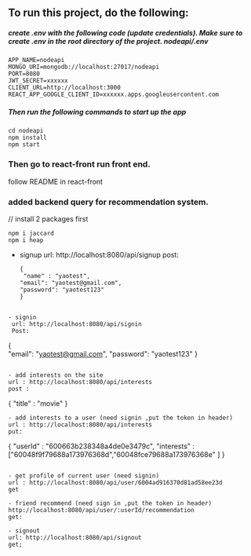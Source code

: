 ## To run this project, do the following:

##### create .env with the following code (update credentials). Make sure to create .env in the root directory of the project. nodeapi/.env

```
APP_NAME=nodeapi
MONGO_URI=mongodb://localhost:27017/nodeapi
PORT=8080
JWT_SECRET=xxxxxx
CLIENT_URL=http://localhost:3000
REACT_APP_GOOGLE_CLIENT_ID=xxxxxx.apps.googleusercontent.com
```

##### Then run the following commands to start up the app

```
cd nodeapi
npm install
npm start
```

### Then go to react-front run front end.

follow README in react-front

### added backend query for recommendation system.
// install 2 packages first
```
npm i jaccard 
npm i heap 
```
- signup
url: http://localhost:8080/api/signup
  post:
  ```
  {  
   "name" : "yaotest",
  "email": "yaotest@gmail.com",
  "password": "yaotest123"
  }
 ```
 
- signin
  url: http://localhost:8080/api/signin
  Post:
  ```
  {  
   "email": "yaotest@gmail.com",
  "password": "yaotest123"
  }
  ```
  
- add interests on the site
  url : http://localhost:8080/api/interests
  post :
  ```
  {
  "title" : "movie"
  }
  ```
- add interests to a user (need signin ,put the token in header)
  url : http://localhost:8080/api/interests
  put:
  ```
  {
  "userId" : "600663b238348a4de0e3479c",
  "interests" : ["60048f9f79688a173976368d","60048fce79688a173976368e" ]
  }
  ```

- get profile of current user (need signin)
  url : http://localhost:8080/api/user/6004ad916370d81ad58ee23d
  get

- friend recommend (need sign in ,put the token in header)
  http://localhost:8080/api/user/:userId/recommendation
  get:

- signout
  url: http://localhost:8080/api/signout
  get;
